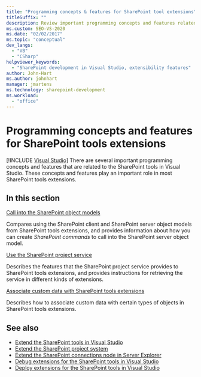```yaml
---
title: "Programming concepts & features for SharePoint tool extensions"
titleSuffix: ""
description: Review important programming concepts and features related to SharePoint tools in Visual Studio, which may play an important role in SharePoint tools extensions.
ms.custom: SEO-VS-2020
ms.date: "02/02/2017"
ms.topic: "conceptual"
dev_langs:
  - "VB"
  - "CSharp"
helpviewer_keywords:
  - "SharePoint development in Visual Studio, extensibility features"
author: John-Hart
ms.author: johnhart
manager: jmartens
ms.technology: sharepoint-development
ms.workload:
  - "office"
---
```

# Programming concepts and features for SharePoint tools extensions

 [!INCLUDE [Visual Studio](~/includes/applies-to-version/vs-windows-only.md)]
  There are several important programming concepts and features that are related to the SharePoint tools in Visual Studio. These concepts and features play an important role in most SharePoint tools extensions.

## In this section
 [Call into the SharePoint object models](../sharepoint/calling-into-the-sharepoint-object-models.md)

 Compares using the SharePoint client and SharePoint server object models from SharePoint tools extensions, and provides information about how you can create *SharePoint commands* to call into the SharePoint server object model.

 [Use the SharePoint project service](../sharepoint/using-the-sharepoint-project-service.md)

 Describes the features that the SharePoint project service provides to SharePoint tools extensions, and provides instructions for retrieving the service in different kinds of extensions.

 [Associate custom data with SharePoint tools extensions](../sharepoint/associating-custom-data-with-sharepoint-tools-extensions.md)

 Describes how to associate custom data with certain types of objects in SharePoint tools extensions.

## See also
- [Extend the SharePoint tools in Visual Studio](../sharepoint/extending-the-sharepoint-tools-in-visual-studio.md)
- [Extend the SharePoint project system](../sharepoint/extending-the-sharepoint-project-system.md)
- [Extend the SharePoint connections node in Server Explorer](../sharepoint/extending-the-sharepoint-connections-node-in-server-explorer.md)
- [Debug extensions for the SharePoint tools in Visual Studio](../sharepoint/debugging-extensions-for-the-sharepoint-tools-in-visual-studio.md)
- [Deploy extensions for the SharePoint tools in Visual Studio](../sharepoint/deploying-extensions-for-the-sharepoint-tools-in-visual-studio.md)
